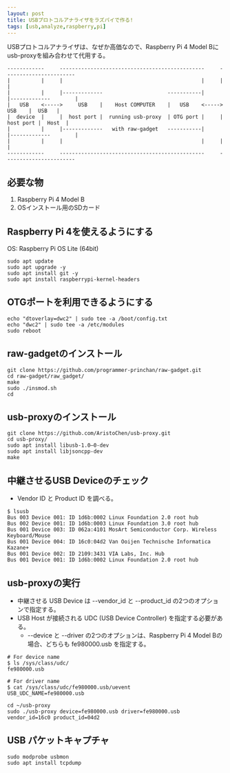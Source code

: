 ```yaml
---
layout: post
title: USBプロトコルアナライザをラズパイで作る!
tags: [usb,analyze,raspberry,pi]
---
```


USBプロトコルアナライザは、なぜか高価なので、Raspberry Pi 4 Model Bにusb-proxyを組み合わせて代用する。

```
------------     -----------------------------------------------     -----------------------
|          |     |                                             |     |                     |
|          |     |-------------                     -----------|     |-------------        |
|   USB    <----->     USB    |    Host COMPUTER    |   USB    <----->     USB    |  USB   |
|  device  |     |  host port |  running usb-proxy  | OTG port |     |  host port |  Host  |
|          |     |-------------   with raw-gadget   -----------|     |-------------        |
|          |     |                                             |     |                     |
------------     -----------------------------------------------     -----------------------
```

## 必要な物

1. Raspberry Pi 4 Model B
2. OSインストール用のSDカード

## Raspberry Pi 4を使えるようにする

OS: Raspberry Pi OS Lite (64bit) 

```
sudo apt update
sudo apt upgrade -y
sudo apt install git -y
sudo apt install raspberrypi-kernel-headers
```

## OTGポートを利用できるようにする

```
echo "dtoverlay=dwc2" | sudo tee -a /boot/config.txt
echo "dwc2" | sudo tee -a /etc/modules
sudo reboot
```

## raw-gadgetのインストール

```
git clone https://github.com/programmer-princhan/raw-gadget.git
cd raw-gadget/raw_gadget/
make
sudo ./insmod.sh
cd
```

## usb-proxyのインストール

```
git clone https://github.com/AristoChen/usb-proxy.git
cd usb-proxy/
sudo apt install libusb-1.0–0-dev
sudo apt install libjsoncpp-dev
make
```

## 中継させるUSB Deviceのチェック

* Vendor ID と Product ID を調べる。

```
$ lsusb
Bus 003 Device 001: ID 1d6b:0002 Linux Foundation 2.0 root hub
Bus 002 Device 001: ID 1d6b:0003 Linux Foundation 3.0 root hub
Bus 001 Device 003: ID 062a:4101 MosArt Semiconductor Corp. Wireless Keyboard/Mouse
Bus 001 Device 004: ID 16c0:04d2 Van Ooijen Technische Informatica Kazane+
Bus 001 Device 002: ID 2109:3431 VIA Labs, Inc. Hub
Bus 001 Device 001: ID 1d6b:0002 Linux Foundation 2.0 root hub
```

## usb-proxyの実行

* 中継させる USB Device は --vendor_id と --product_id の2つのオプションで指定する。
* USB Host が接続される UDC (USB Device Controller) を指定する必要がある。
  * --device と --driver の2つのオプションは、Raspberry Pi 4 Model Bの場合、どちらも fe980000.usb を指定する。

```
# For device name
$ ls /sys/class/udc/
fe980000.usb
```

```
# For driver name
$ cat /sys/class/udc/fe980000.usb/uevent
USB_UDC_NAME=fe980000.usb
```

```
cd ~/usb-proxy
sudo ./usb-proxy device=fe980000.usb driver=fe980000.usb vendor_id=16c0 product_id=04d2
```

## USB パケットキャプチャ

```
sudo modprobe usbmon
sudo apt install tcpdump
```
